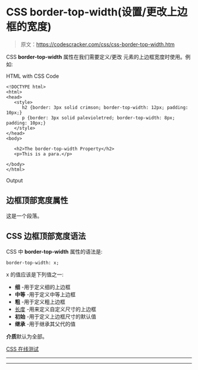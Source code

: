# CSS border-top-width(设置/更改上边框的宽度)

> 原文：<https://codescracker.com/css/css-border-top-width.htm>

CSS **border-top-width** 属性在我们需要定义/更改 元素的上边框宽度时使用。例如:

HTML with CSS Code

```
<!DOCTYPE html>
<html>
<head>
   <style>
      h2 {border: 3px solid crimson; border-top-width: 12px; padding: 10px;}
      p {border: 3px solid palevioletred; border-top-width: 8px; padding: 10px;}
   </style>
</head>
<body>

   <h2>The border-top-width Property</h2>
   <p>This is a para.</p>

</body>
</html>
```

Output

## 边框顶部宽度属性

这是一个段落。

## CSS 边框顶部宽度语法

CSS 中 **border-top-width** 属性的语法是:

```
border-top-width: x;
```

x 的值应该是下列值之一:

*   **细** -用于定义细的上边框
*   **中等** -用于定义中等上边框
*   **粗** -用于定义粗上边框
*   [长度](/css/css-length-units.htm) -用来定义自定义尺寸的上边框
*   **初始** -用于定义上边框尺寸的默认值
*   **继承** -用于继承其父代的值

**介质**默认为全部。

[CSS 在线测试](/exam/showtest.php?subid=5)

* * *

* * *